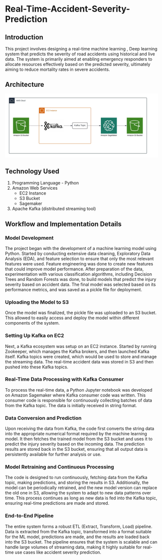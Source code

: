 # Real-Time-Accident-Severity-Prediction
## Introduction
This project involves designing a real-time machine learning , Deep learning system that predicts the severity of road accidents using historical and live data. The system is primarily aimed at enabling emergency responders to allocate resources effectively based on the predicted severity, ultimately aiming to reduce mortality rates in severe accidents.

## Architecture
![Cloud Pipeline Architecture](Architecture.jpeg)

## Technology Used
1. Programming Language - Python
2. Amazon Web Services
   - EC2 Instance
   - S3 Bucket
   - Sagemaker
3. Apache Kafka (distributed streaming tool)

## Workflow and Implementation Details

### Model Development
The project began with the development of a machine learning model using Python. Started by conducting extensive data cleaning, Exploratory Data Analysis (EDA), and feature selection to ensure that only the most relevant features were used.
Feature engineering was done to create new features that could improve model performance.
After preparation of the data, experimentation with various classification algorithms, including Decision Trees and Random Forests was done, to build models that predict the injury severity based on accident data.
The final model was selected based on its performance metrics, and was saved as a pickle file for deployment.

### Uploading the Model to S3

Once the model was finalized, the pickle file was uploaded to an S3 bucket. This allowed to easily access and deploy the model within different components of the system.

### Setting Up Kafka on EC2

Next, a Kafka ecosystem was setup on an EC2 instance. Started by running Zookeeper, which manages the Kafka brokers, and then launched Kafka itself.
Kafka topics were created, which would be used to store and manage the streaming data. The real-time accident data was stored in S3 and then pushed into these Kafka topics.

### Real-Time Data Processing with Kafka Consumer

To process the real-time data, a Python Jupyter notebook was developed on Amazon Sagemaker where Kafka consumer code was written.
This consumer code is responsible for continuously collecting batches of data from the Kafka topic. The data is initially received in string format.

### Data Conversion and Prediction

Upon receiving the data from Kafka, the code first converts the string data into the appropriate numerical format required by the machine learning model.
It then fetches the trained model from the S3 bucket and uses it to predict the injury severity based on the incoming data.
The prediction results are stored back in the S3 bucket, ensuring that all output data is persistently available for further analysis or use.

### Model Retraining and Continuous Processing

The code is designed to run continuously, fetching data from the Kafka topic, making predictions, and storing the results in S3.
Additionally, the model can be periodically retrained, and the new model version can replace the old one in S3, allowing the system to adapt to new data patterns over time.
This process continues as long as new data is fed into the Kafka topic, ensuring real-time predictions are made and stored.

### End-to-End Pipeline

The entire system forms a robust ETL (Extract, Transform, Load) pipeline. Data is extracted from the Kafka topic, transformed into a format suitable for the ML model, predictions are made, and the results are loaded back into the S3 bucket.
The pipeline ensures that the system is scalable and can handle large volumes of streaming data, making it highly suitable for real-time use cases like accident severity prediction.
